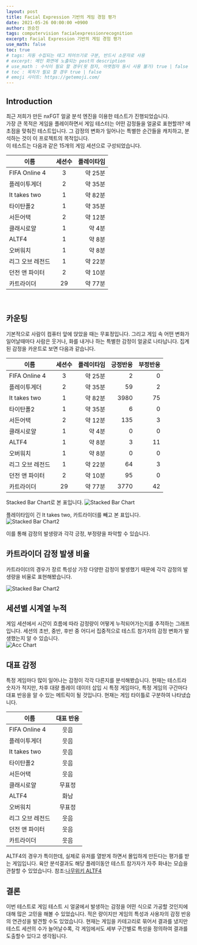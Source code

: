 ```yaml
---
layout: post
title: Facial Expression 기반의 게임 경험 평가
date: 2021-05-26 00:00:00 +0900
author: 권승진
tags: computervision facialexpressionrecognition
excerpt: Facial Expression 기반의 게임 경험 평가
use_math: false
toc: true
# tags: 자동 수집되는 태그 띄어쓰기로 구분, 반드시 소문자로 사용
# excerpt: 메인 화면에 노출되는 post의 description
# use_math : 수식이 필요 할 경우(윗 첨자, 아랫첨자 동시 사용 불가) true | false
# toc : 목차가 필요 할 경우 true | false
# emoji 사이트: https://getemoji.com/
---
```


## Introduction
최근 저희가 만든 nxFGT 얼굴 분석 엔진을 이용한 테스트가 진행되었습니다.   
가장 큰 목적은 게임을 플레이하면서 게임 테스터는 어떤 감정들을 얼굴로 표현할까? 에 초점을 맞춰진 테스트입니다. 그 감정의 변화가 일어나는 특별한 순간들을 캐치하고, 분석하는 것이 이 프로젝트의 목적입니다.  
이 테스트는 다음과 같은 15개의 게임 세션으로 구성되었습니다.  

| 이름 | 세션수 | 플레이타임 |
|---|:---:|---:|
|FIFA Online 4| 3 | 약 25분 |
|플레이투게더| 2 | 약 35분 |
|It takes two| 1 | 약 82분 |
|타이탄폴2| 1 | 약 35분 |
|서든어택| 2 | 약 12분 |
|클래시로얄| 1 | 약 4분 |
|ALTF4| 1 | 약 8분 |
|오버워치| 1 | 약 8분 |
|리그 오브 레전드| 1 | 약 22분 |
|던전 앤 파이터| 2 | 약 10분 |
|카트라이더| 29 | 약 77분 |

<br/>

## 카운팅
기본적으로 사람이 컴퓨터 앞에 앉았을 때는 무표정입니다. 그리고 게임 속 어떤 변화가 일어날때마다 사람은 웃거나, 화를 내거나 하는 특별한 감정이 얼굴로 나타납니다.
집계된 감정을 카운트로 보면 다음과 같습니다.  

| 이름 | 세션수 | 플레이타임 | 긍정반응 | 부정반응
|---|:---:|---:|---:|---:|
|FIFA Online 4| 3 | 약 25분 | 2 | 0
|플레이투게더| 2 | 약 35분 | 59 | 2
|It takes two| 1 | 약 82분 | 3980 | 75 
|타이탄폴2| 1 | 약 35분 | 6 | 0
|서든어택| 2 | 약 12분 | 135 | 3
|클래시로얄| 1 | 약 4분 | 0 | 0
|ALTF4| 1 | 약 8분 | 3 | 11
|오버워치| 1 | 약 8분 | 0 | 0
|리그 오브 레전드| 1 | 약 22분 | 64 | 3
|던전 앤 파이터| 2 | 약 10분 | 95 | 0
|카트라이더| 29 | 약 77분 | 3770 | 42


Stacked Bar Chart로 본 표입니다.
![Stacked Bar Chart](https://solution-userstats.s3.amazonaws.com/techblogs/seungjin/2021-05-26-FE/1.png)

플레이타임이 긴 It takes two, 카트라이더를 빼고 본 표입니다.
![Stacked Bar Chart2](https://solution-userstats.s3.amazonaws.com/techblogs/seungjin/2021-05-26-FE/2.png)

이를 통해 감정의 발생량과 각각 긍정, 부정량을 파악할 수 있습니다. 

## 카트라이더 감정 발생 비율
카트라이더의 경우가 장르 특성상 가장 다양한 감정이 발생했기 때문에 각각 감정의 발생량을 비율로 표현해봤습니다.  

![Stacked Bar Chart2](https://solution-userstats.s3.amazonaws.com/techblogs/seungjin/2021-05-26-FE/3.png)


## 세션별 시계열 누적
게임 세션에서 시간이 흐름에 따라 감정량이 어떻게 누적되어가는지를 추적하는 그래프입니다.
세션의 초반, 중반, 후반 중 어디서 집중적으로 테스트 참가자의 감정 변화가 발생했는지 알 수 있습니다.  
![Acc Chart](https://solution-userstats.s3.amazonaws.com/techblogs/seungjin/2021-05-26-FE/4.png)


## 대표 감정
특정 게임마다 많이 일어나는 감정이 각각 다른지를 분석해봤습니다. 현재는 테스트라 숫자가 적지만, 차후 대량 플레이 데이터 삽입 시 특정 게임마다, 특정 게임의 구간마다 대표 반응을 알 수 있는 메트릭이 될 것입니다. 
현재는 게임 타이틀로 구분하여 나타냈습니다.  

| 이름 | 대표 반응
|---|:---:|
|FIFA Online 4| 웃음
|플레이투게더| 웃음
|It takes two| 웃음
|타이탄폴2| 웃음
|서든어택| 웃음
|클래시로얄| 무표정
|ALTF4| 화남
|오버워치| 무표정
|리그 오브 레전드| 웃음
|던전 앤 파이터| 웃음
|카트라이더| 웃음

ALTF4의 경우가 특이한데, 실제로 유저를 열받게 하면서 몰입하게 만든다는 평가를 받는 게임입니다. 육안 분석결과도 해당 플레이동안 테스트 참가자가 자주 화내는 모습을 관찰할 수 있었습니다.
참조:[나무위키 ALTF4](https://namu.wiki/w/ALTF4)  

## 결론
이번 테스트로 게임 테스트 시 얼굴에서 발생하는 감정을 어떤 식으로 가공할 것인지에 대해 많은 고민을 해볼 수 있었습니다. 적은 량이지만 게임의 특성과 사용자의 감정 반응의 연관성을 발견할 수도 있었습니다. 현재는 게임을 카테고리로 묶어서 결과를 냈지만 테스트 세션의 수가 늘어날수록, 각 게임에서도 세부 구간별로 특성을 정의하여 결과를 도출할수 있다고 생각됩니다. 

